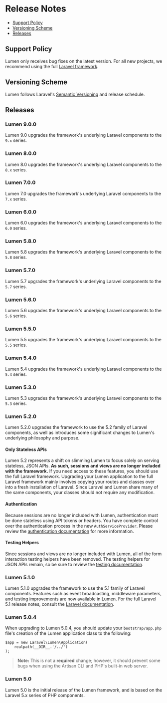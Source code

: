 # Release Notes

- [Support Policy](#support-policy)
- [Versioning Scheme](#versioning-scheme)
- [Releases](#releases)

<a name="support-policy"></a>
## Support Policy

Lumen only receives bug fixes on the latest version. For all new projects, we recommend using the full [Laravel framework](https://laravel.com).

<a name="versioning-scheme"></a>
## Versioning Scheme

Lumen follows Laravel's [Semantic Versioning](https://semver.org) and release schedule.

<a name="releases"></a>
## Releases

<a name="9.0.0"></a>
### Lumen 9.0.0

Lumen 9.0 upgrades the framework's underlying Laravel components to the `9.x` series.

<a name="8.0.0"></a>
### Lumen 8.0.0

Lumen 8.0 upgrades the framework's underlying Laravel components to the `8.x` series.

<a name="7.0.0"></a>
### Lumen 7.0.0

Lumen 7.0 upgrades the framework's underlying Laravel components to the `7.x` series.

<a name="6.0.0"></a>
### Lumen 6.0.0

Lumen 6.0 upgrades the framework's underlying Laravel components to the `6.0` series.

<a name="5.8.0"></a>
### Lumen 5.8.0

Lumen 5.8 upgrades the framework's underlying Laravel components to the `5.8` series.

<a name="5.7.0"></a>
### Lumen 5.7.0

Lumen 5.7 upgrades the framework's underlying Laravel components to the `5.7` series.

<a name="5.6.0"></a>
### Lumen 5.6.0

Lumen 5.6 upgrades the framework's underlying Laravel components to the `5.6` series.

<a name="5.5.0"></a>
### Lumen 5.5.0

Lumen 5.5 upgrades the framework's underlying Laravel components to the `5.5` series.

<a name="5.4.0"></a>
### Lumen 5.4.0

Lumen 5.4 upgrades the framework's underlying Laravel components to the `5.4` series.

<a name="5.3.0"></a>
### Lumen 5.3.0

Lumen 5.3 upgrades the framework's underlying Laravel components to the `5.3` series.

<a name="5.2.0"></a>
### Lumen 5.2.0

Lumen 5.2.0 upgrades the framework to use the 5.2 family of Laravel components, as well as introduces some significant changes to Lumen's underlying philosophy and purpose.

#### Only Stateless APIs

Lumen 5.2 represents a shift on slimming Lumen to focus solely on serving stateless, JSON APIs. **As such, sessions and views are no longer included with the framework.** If you need access to these features, you should use the full Laravel framework. Upgrading your Lumen application to the full Laravel framework mainly involves copying your routes and classes over into a fresh installation of Laravel. Since Laravel and Lumen share many of the same components, your classes should not require any modification.

#### Authentication

Because sessions are no longer included with Lumen, authentication must be done stateless using API tokens or headers. You have complete control over the authentication process in the new `AuthServiceProvider`. Please review the [authentication documentation](/docs/{{version}}/authentication) for more information.

#### Testing Helpers

Since sessions and views are no longer included with Lumen, all of the form interaction testing helpers have been removed. The testing helpers for JSON APIs remain, so be sure to review the [testing documentation](/docs/{{version}}/testing).

<a name="5.1.0"></a>
### Lumen 5.1.0

Lumen 5.1.0 upgrades the framework to use the 5.1 family of Laravel components. Features such as event broadcasting, middleware parameters, and testing improvements are now available in Lumen. For the full Laravel 5.1 release notes, consult the [Laravel documentation](http://laravel.com/docs/releases).

<a name="5.0.4"></a>
### Lumen 5.0.4

When upgrading to Lumen 5.0.4, you should update your `bootstrap/app.php` file's creation of the Lumen application class to the following:

	$app = new Laravel\Lumen\Application(
		realpath(__DIR__.'/../')
	);

> **Note:** This is not a **required** change; however, it should prevent some bugs when using the Artisan CLI and PHP's built-in web server.

<a name="5.0"></a>
### Lumen 5.0

Lumen 5.0 is the initial release of the Lumen framework, and is based on the Laravel 5.x series of PHP components.
